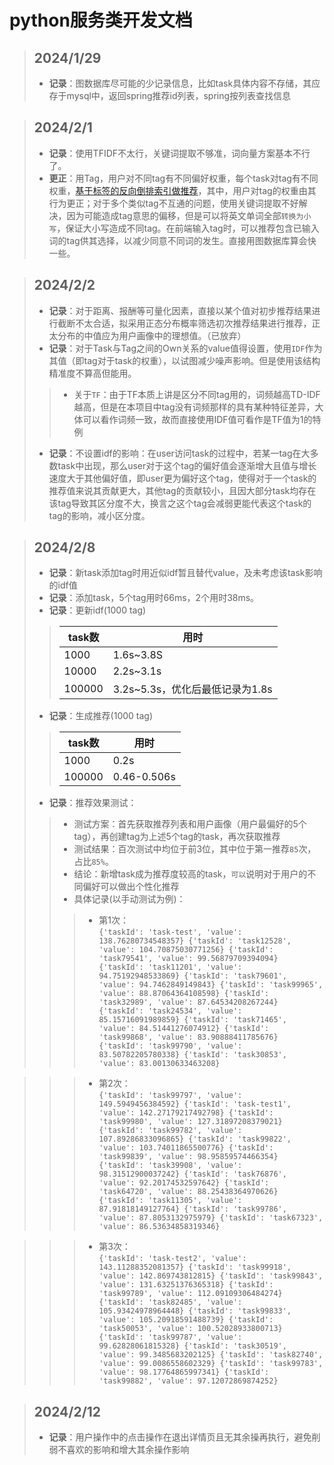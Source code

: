 # python服务类开发文档

> ## 2024/1/29
>- **记录**：图数据库尽可能的少记录信息，比如task具体内容不存储，其应存于mysql中，返回spring推荐id列表，spring按列表查找信息

> ## 2024/2/1
>- **记录**：使用TFIDF不太行，关键词提取不够准，词向量方案基本不行了。
>- **更正**：用Tag，用户对不同tag有不同偏好权重，每个task对tag有不同权重，[基于标签的反向倒排索引做推荐](https://blog.csdn.net/LJY1806192339/article/details/124582942?ops_request_misc=%257B%2522request%255Fid%2522%253A%2522170618978616800180657715%2522%252C%2522scm%2522%253A%252220140713.130102334.pc%255Fall.%2522%257D&request_id=170618978616800180657715&biz_id=0&utm_medium=distribute.pc_search_result.none-task-blog-2~all~first_rank_ecpm_v1~rank_v31_ecpm-1-124582942-null-null.142^v99^pc_search_result_base7&utm_term=%E6%8E%A8%E8%8D%90%E7%AE%97%E6%B3%95%20%E5%9F%BA%E4%BA%8E%E5%9B%BE&spm=1018.2226.3001.4187)，其中，用户对tag的权重由其行为更正；对于多个类似tag不互通的问题，使用关键词提取不好解决，因为可能造成tag意思的偏移，但是可以将英文单词全部`转换为小写`，保证大小写造成不同tag。在前端输入tag时，可以推荐包含已输入词的tag供其选择，以减少同意不同词的发生。直接用图数据库算会快一些。

> ## 2024/2/2
>- **记录**：对于距离、报酬等可量化因素，直接以某个值对初步推荐结果进行截断不太合适，拟采用正态分布概率筛选初次推荐结果进行推荐，正太分布的中值应为用户画像中的理想值。（已放弃）
>- **记录**：对于Task与Tag之间的Own关系的value值得设置，使用`IDF`作为其值（即tag对于task的权重），以试图减少噪声影响。但是使用该结构精准度不算高但能用。
>>- 关于`TF`：由于TF本质上讲是区分不同tag用的，词频越高TD-IDF越高，但是在本项目中tag没有词频那样的具有某种特征差异，大体可以看作词频一致，故而直接使用IDF值可看作是TF值为1的特例
>- **记录**：不设置idf的影响：在user访问task的过程中，若某一tag在大多数task中出现，那么user对于这个tag的偏好值会逐渐增大且值与增长速度大于其他偏好值，即user更为偏好这个tag，使得对于一个task的推荐值来说其贡献更大，其他tag的贡献较小，且因大部分task均存在该tag导致其区分度不大，换言之这个tag会减弱更能代表这个task的tag的影响，减小区分度。

> ## 2024/2/8
>- **记录**：新task添加tag时用近似idf暂且替代value，及未考虑该task影响的idf值
>- **记录**：添加task，5个tag用时66ms，2个用时38ms。
>- **记录**：更新idf(1000 tag)
>> | task数 | 用时 |
>> | --- | --- |
>> | 1000 | 1.6s~3.8S |
>> | 10000 | 2.2s~3.1s |
>> | 100000 | 3.2s~5.3s，优化后最低记录为1.8s |
>- **记录**：生成推荐(1000 tag)
>> | task数 | 用时 |
>> | --- | --- |
>> | 1000 | 0.2s |
>> | 100000 | 0.46-0.506s |
>- **记录**：推荐效果测试：
>>- 测试方案：首先获取推荐列表和用户画像（用户最偏好的5个tag），再创建tag为上述5个tag的task，再次获取推荐
>>- 测试结果：百次测试中均位于前3位，其中位于第一推荐`85`次，占比`85%`。
>>- 结论：新增task成为推荐度较高的task，`可以`说明对于用户的不同偏好可以做出个性化推荐
>>- 具体记录(以手动测试为例)：
>>>- 第1次：\
`{'taskId': 'task-test', 'value': 138.76280734548357}
{'taskId': 'task12528', 'value': 104.70875030771256}
{'taskId': 'task79541', 'value': 99.56879709394094}
{'taskId': 'task11201', 'value': 94.75192948533869}
{'taskId': 'task79601', 'value': 94.7462849149843}
{'taskId': 'task99965', 'value': 88.87064364108598}
{'taskId': 'task32989', 'value': 87.64534208267244}
{'taskId': 'task24534', 'value': 85.15716091989859}
{'taskId': 'task71465', 'value': 84.51441276074912}
{'taskId': 'task99868', 'value': 83.90888411785676}
{'taskId': 'task99790', 'value': 83.50782205780338}
{'taskId': 'task30853', 'value': 83.00130633463208}`

>>>- 第2次：\
`{'taskId': 'task99797', 'value': 149.5949456384592}
{'taskId': 'task-test1', 'value': 142.27179217492798}
{'taskId': 'task99980', 'value': 127.31897208379021}
{'taskId': 'task99782', 'value': 107.89286833096865}
{'taskId': 'task99822', 'value': 103.74011865500776}
{'taskId': 'task99839', 'value': 98.95859574466354}
{'taskId': 'task39908', 'value': 98.31512900037242}
{'taskId': 'task76876', 'value': 92.20174532597642}
{'taskId': 'task64720', 'value': 88.25438364970626}
{'taskId': 'task11305', 'value': 87.91818149127764}
{'taskId': 'task99786', 'value': 87.8053132975979}
{'taskId': 'task67323', 'value': 86.53634858319346}`

>>>- 第3次：\
`{'taskId': 'task-test2', 'value': 143.11288352081357}
{'taskId': 'task99918', 'value': 142.869743812815}
{'taskId': 'task99843', 'value': 131.63251376365318}
{'taskId': 'task99789', 'value': 112.09109306484274}
{'taskId': 'task82485', 'value': 105.93424978964448}
{'taskId': 'task99833', 'value': 105.20918591488739}
{'taskId': 'task50053', 'value': 100.52028933800713}
{'taskId': 'task99787', 'value': 99.62828061815328}
{'taskId': 'task30519', 'value': 99.3485683202125}
{'taskId': 'task82740', 'value': 99.0086558602329}
{'taskId': 'task99783', 'value': 98.17764865997341}
{'taskId': 'task99882', 'value': 97.12072869874252}`

> ## 2024/2/12
>- **记录**：用户操作中的点击操作在退出详情页且无其余操再执行，避免削弱不喜欢的影响和增大其余操作影响